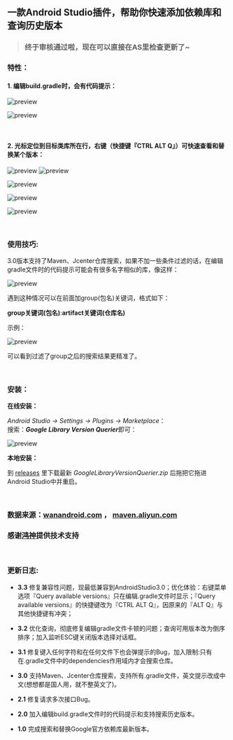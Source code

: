 ## 一款Android Studio插件，帮助你快速添加依赖库和查询历史版本
>### 终于审核通过啦，现在可以直接在AS里检查更新了~
### 特性：
#### 1. 编辑build.gradle时，会有代码提示：

![preview](https://github.com/wuyr/GoogleLibraryVersionQuerier/raw/master/previews/1.gif)

![preview](https://github.com/wuyr/GoogleLibraryVersionQuerier/raw/master/previews/2.gif)

<br/>

#### 2. 光标定位到目标类库所在行，右键（快捷键『CTRL ALT Q』）可快速查看和替换某个版本：

![preview](https://github.com/wuyr/GoogleLibraryVersionQuerier/raw/master/previews/3.gif) ![preview](https://github.com/wuyr/GoogleLibraryVersionQuerier/raw/master/previews/4.gif)

![preview](https://github.com/wuyr/GoogleLibraryVersionQuerier/raw/master/previews/5.png)

![preview](https://github.com/wuyr/GoogleLibraryVersionQuerier/raw/master/previews/6.png)

![preview](https://github.com/wuyr/GoogleLibraryVersionQuerier/raw/master/previews/7.png)

<br/>

### 使用技巧:
3.0版本支持了Maven、Jcenter仓库搜索，如果不加一些条件过滤的话，在编辑gradle文件时的代码提示可能会有很多名字相似的库，像这样：

![preview](https://github.com/wuyr/GoogleLibraryVersionQuerier/raw/master/previews/9.png)

遇到这种情况可以在前面加group(包名)关键词，格式如下：

**group关键词(包名)**:**artifact关键词(仓库名)**

示例：

![preview](https://github.com/wuyr/GoogleLibraryVersionQuerier/raw/master/previews/10.png)

可以看到过滤了group之后的搜索结果更精准了。

<br/>

### 安装：
**在线安装：**

*Android Studio -> Settings -> Plugins -> Marketplace*：<br/>搜索：***Google Library Version Querier***即可：

![preview](https://github.com/wuyr/GoogleLibraryVersionQuerier/raw/master/previews/8.png)

**本地安装：**

到 [releases](https://github.com/wuyr/GoogleLibraryVersionQuerier/releases) 里下载最新 *GoogleLibraryVersionQuerier.zip* 后拖把它拖进Android Studio中并重启。

<br/>

### 数据来源：[wanandroid.com](https://wanandroid.com/maven_pom/index) ， [maven.aliyun.com](https://maven.aliyun.com/mvn/view)
### 感谢[鸿神](https://www.wanandroid.com/)提供技术支持

<br/>

### 更新日志:

 - **3.3** 修复兼容性问题，现最低兼容到AndroidStudio3.0；优化体验：右键菜单选项『Query available versions』只在编辑.gradle文件时显示；『Query available versions』的快捷键改为『CTRL ALT Q』，因原来的『ALT Q』与其他快捷键有冲突；

 - **3.2** 优化查询，彻底修复编辑gradle文件卡顿的问题；查询可用版本改为倒序排序；加入监听ESC键关闭版本选择对话框。

 - **3.1** 修复键入任何字符和在任何文件下也会弹提示的Bug，加入限制:只有在.gradle文件中的dependencies作用域内才会搜索仓库。

 - **3.0** 支持Maven、Jcenter仓库搜索，支持所有.gradle文件，英文提示改成中文(想想都是国人用，就不整英文了)。

 - **2.1** 修复请求多次接口Bug。 

 - **2.0** 加入编辑build.gradle文件时的代码提示和支持搜索历史版本。

 - **1.0** 完成搜索和替换Google官方依赖库最新版本。
     
